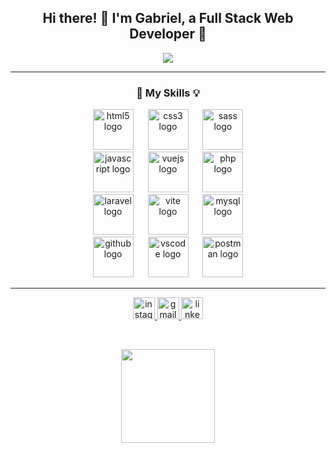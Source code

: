 <h2 align="center">Hi there! 👋 I'm Gabriel, a Full Stack Web Developer 💛</h2>

<p align="center">
  <img src="https://visitor-badge.laobi.icu/badge?page_id=PinoGabriel.PinoGabriel&"  />
</p>

<hr>

<h3 align="center">🧠 My Skills 💡</h3>

<p align="center">
  <img src="https://skillicons.dev/icons?i=html" height="65" alt="html5 logo"  />
  <img width="15" />
  <img src="https://skillicons.dev/icons?i=css" height="65" alt="css3 logo"  />
  <img width="15" />
  <img src="https://skillicons.dev/icons?i=sass" height="65" alt="sass logo"  />
  <br>
  <img src="https://skillicons.dev/icons?i=js" height="65" alt="javascript logo"  />
  <img width="15" />
  <img src="https://skillicons.dev/icons?i=vue" height="65" alt="vuejs logo"  />
  <img width="15" />
  <img src="https://skillicons.dev/icons?i=php" height="65" alt="php logo"  />
  <br>
  <img src="https://skillicons.dev/icons?i=laravel" height="65" alt="laravel logo"  />
  <img width="15" />
  <img src="https://skillicons.dev/icons?i=vite" height="65" alt="vite logo"  />
  <img width="15" />
  <img src="https://skillicons.dev/icons?i=mysql" height="65" alt="mysql logo"  />
  <br>
  <img src="https://skillicons.dev/icons?i=github" height="65" alt="github logo"  />
  <img width="15" />
  <img src="https://skillicons.dev/icons?i=vscode" height="65" alt="vscode logo"  />
  <img width="15" />
  <img src="https://skillicons.dev/icons?i=postman" height="65" alt="postman logo"  />
</p>

<hr>

<p align="center">
  <a href="https://www.instagram.com/pinogabriel/?hl=it" target="_blank">
    <img src="https://img.shields.io/static/v1?message=Instagram&logo=instagram&label=&color=E4405F&logoColor=white&labelColor=&style=for-the-badge" height="35" alt="instagram logo"  />
  </a>
  <a href="mailto:pinogabriel01@gmail.com" target="_blank">
    <img src="https://img.shields.io/static/v1?message=Gmail&logo=gmail&label=&color=D14836&logoColor=white&labelColor=&style=for-the-badge" height="35" alt="gmail logo"  />
  </a>
  <a href="https://www.linkedin.com/in/gabriel-pino-01739b1b6/" target="_blank">
    <img src="https://img.shields.io/static/v1?message=LinkedIn&logo=linkedin&label=&color=0077B5&logoColor=white&labelColor=&style=for-the-badge" height="35" alt="linkedin logo"  />
  </a>
</p>

<br clear="both">

<p align="center">
  <img height="150" src="https://media.licdn.com/dms/image/D4D03AQGHGb7Z1G4WLA/profile-displayphoto-shrink_800_800/0/1710855116770?e=1718841600&v=beta&t=Axc4zb_nAHI3aruExoBetHLHJ-wPZhYWQO_WMYCudjk"  />
</p>

